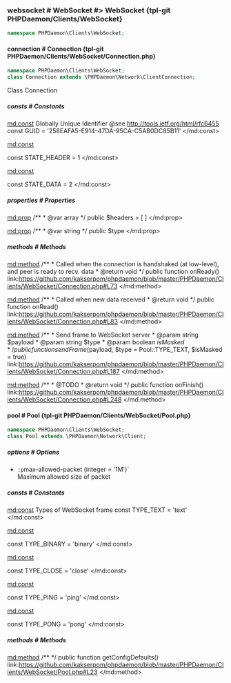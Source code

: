 ### websocket # WebSocket #> WebSocket {tpl-git PHPDaemon/Clients/WebSocket}

```php
namespace PHPDaemon\Clients\WebSocket;
```

<!-- include-namespace path="\PHPDaemon\Clients\WebSocket" level="" access="" -->
#### connection # Connection {tpl-git PHPDaemon/Clients/WebSocket/Connection.php}

```php
namespace PHPDaemon\Clients\WebSocket;
class Connection extends \PHPDaemon\Network\ClientConnection;
```

Class Connection

##### consts # Constants

<md:const>
Globally Unique Identifier @see http://tools.ietf.org/html/rfc6455
const GUID = '258EAFA5-E914-47DA-95CA-C5AB0DC85B11'
</md:const>

<md:const>

const STATE_HEADER = 1
</md:const>

<md:const>

const STATE_DATA = 2
</md:const>

<div class="clearboth"></div>

##### properties # Properties

<md:prop>
/**
	 * @var array
	 */
public $headers = [ ]
</md:prop>

<md:prop>
/**
	 * @var string
	 */
public $type
</md:prop>

<div class="clearboth"></div>

##### methods # Methods

<md:method>
/**
	 * Called when the connection is handshaked (at low-level), and peer is ready to recv. data
	 * @return void
	 */
public function onReady()
link:https://github.com/kakserpom/phpdaemon/blob/master/PHPDaemon/Clients/WebSocket/Connection.php#L73
</md:method>

<md:method>
/**
	 * Called when new data received
	 * @return void
	 */
public function onRead()
link:https://github.com/kakserpom/phpdaemon/blob/master/PHPDaemon/Clients/WebSocket/Connection.php#L83
</md:method>

<md:method>
/**
	 * Send frame to WebSocket server
	 * @param string  $payload
	 * @param string  $type
	 * @param boolean $isMasked
	 */
public function sendFrame($payload, $type = Pool::TYPE_TEXT, $isMasked = true)
link:https://github.com/kakserpom/phpdaemon/blob/master/PHPDaemon/Clients/WebSocket/Connection.php#L187
</md:method>

<md:method>
/**
	 * @TODO
	 * @return void
	 */
public function onFinish()
link:https://github.com/kakserpom/phpdaemon/blob/master/PHPDaemon/Clients/WebSocket/Connection.php#L248
</md:method>

<div class="clearboth"></div>

#### pool # Pool {tpl-git PHPDaemon/Clients/WebSocket/Pool.php}

```php
namespace PHPDaemon\Clients\WebSocket;
class Pool extends \PHPDaemon\Network\Client;
```

##### options # Options

 - `:p`max-allowed-packet (integer = '1M')`  
 Maximum allowed size of packet

##### consts # Constants

<md:const>
Types of WebSocket frame
const TYPE_TEXT = 'text'
</md:const>

<md:const>

const TYPE_BINARY = 'binary'
</md:const>

<md:const>

const TYPE_CLOSE = 'close'
</md:const>

<md:const>

const TYPE_PING = 'ping'
</md:const>

<md:const>

const TYPE_PONG = 'pong'
</md:const>

<div class="clearboth"></div>

##### methods # Methods

<md:method>
/**
 */
public function getConfigDefaults()
link:https://github.com/kakserpom/phpdaemon/blob/master/PHPDaemon/Clients/WebSocket/Pool.php#L23
</md:method>

<div class="clearboth"></div>


<!--/ include-namespace -->